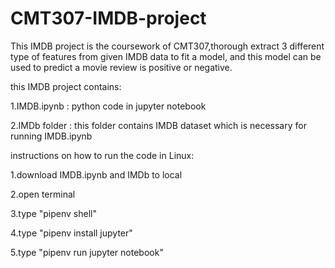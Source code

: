 # CMT307-IMDB-project

This IMDB project is the coursework of CMT307,thorough extract 3 different type of features from given IMDB data to fit a model, and this model can be used to predict a movie review is positive or negative. 


this IMDB project contains:


1.IMDB.ipynb  : python code in jupyter notebook 

2.IMDb folder : this folder contains IMDB dataset which is necessary for running IMDB.ipynb




instructions on how to run the code in Linux:


1.download IMDB.ipynb and IMDb to local

2.open terminal

3.type "pipenv shell"

4.type "pipenv install jupyter"

5.type "pipenv run jupyter notebook"

